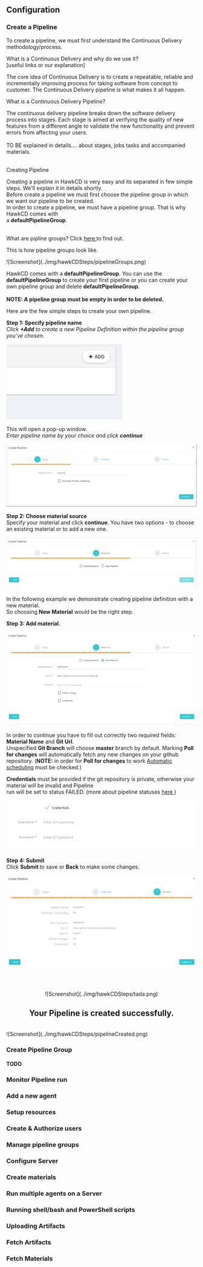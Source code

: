 ## Configuration

### Create a Pipeline

<p>
To create a pipeline, we must first understand the Continuous Delivery methodology/process. <br />
</p>

<div class="questionTitles">What is a Continuous Delivery and why do we use it? </div>
[useful links or our explanation]<br />

<p>
The core idea of Continuous Delivery is to create a repeatable, reliable and incrementally improving process for taking software from concept to customer. The Continuous Delivery pipeline is what makes it all happen.
</p>

<div class="questionTitles">What is a Continuous Delivery Pipeline?</div>

<p>
The continuous delivery pipeline breaks down the software delivery process into stages. Each stage is aimed at verifying the quality of new features from a different angle to validate the new functionality and prevent errors from affecting your users. <br /><br /> TO BE explained in details.... about stages, jobs tasks and accompanied materials.
</p><br />

<div class="questionTitles">Creating Pipeline</div>


<p>
Creating a pipeline in HawkCD is very easy and its separated in few simple steps.
We'll explain it in details shortly. </br />
Before create a pipeline we must first choose the pipeline group in which we want our pipeline to be created.<br />
In order to create a pipeline, we must have a pipeline group. That is why HawkCD comes with<br />
a <b> defaultPipelineGroup</b>.<br /><br />
</p>

<p>
What are pipline groups? Click <a href="#"> here </a> to find out.
</p>

<p> This is how pipeline groups look like. </p>
![Screenshot](../img/hawkCDSteps/pipelineGroups.png)

<p>
HawkCD comes with a <b>defaultPipelineGroup</b>.
You can use the <b>defaultPipelineGroup</b> to create your first pipeline or you can
create your own pipeline group and delete <b>defaultPipelineGroup</b>.<br /><br />
<b>NOTE: A pipeline group must be empty in order to be deleted.</b>
</p>

<p>Here are the few simple steps to create your own pipeline.</p>

<b>Step 1: Specify pipeline name</b> <br />
<i>Click <b>+Add</b> to create a new Pipeline Definition within the pipeline group you've chosen. </i>
</p>


![Screenshot](../img/hawkCDSteps/2AddPipeline.png)

<p>
This will open a pop-up window.<br />
<i>Enter pipeline name by your choice and click <b>continue</b></i>
</p>

![Screenshot](../img/hawkCDSteps/PipelineName.png)

<p>
<b>Step 2: Choose material source</b><br />
Specify your material and click <b>continue</b>. You have two options - to choose an existing material or to add a new one.<br />
</p>

![Screenshot](../img/hawkCDSteps/materials.png)

<p>
In the following example we demonstrate creating pipeline definition with a new material.
<br /> So choosing <b>New Material</b> would be the right step.
</p>

<p>
<b> Step 3: Add material.</b>
</p>

![Screenshot](../img/hawkCDSteps/newMaterial.png)

<p>
In order to continue you have to fill out correctly two required fields: <b> Material Name</b> and <b>Git Url</b>.</br>
Unspecified <b>Git Branch</b> will choose <b>master</b> branch by default.
Marking <b>Poll for changes</b> will automatically fetch any new changes on your github repository.
(<b>NOTE:</b> in order for <b>Poll for changes</b> to work <a href="3"> Automatic scheduling</a> must be checked.) <br />
</p>

<p>
<b>Credentials</b> must be provided if the git repository is private, otherwise your material will be invalid and Pipeline<br />
run will be set to status FAILED.   (more about pipeline statuses <a href= "#"> here </a>)
</p>

![Screenshot](../img/hawkCDSteps/credentials.png)



<p>
<b> Step 4: Submit </b><br />
Click <b> Submit </b> to save or <b> Back</b> to make some changes.
</p>

![Screenshot](../img/hawkCDSteps/pipelineReview.png)


<br />
<br />
<center>
![Screenshot](../img/hawkCDSteps/tada.png)
<h2>Your Pipeline is created successfully.</h2>
</center>
<br />
![Screenshot](../img/hawkCDSteps/pipelineCreated.png)

### Create Pipeline Group
#### TODO
### Monitor Pipeline run
### Add a new agent
### Setup resources
### Create & Authorize users
### Manage pipeline groups
### Configure Server
### Create materials
### Run multiple agents on a Server
### Running shell/bash and PowerShell scripts
### Uploading Artifacts
### Fetch Artifacts
### Fetch Materials
